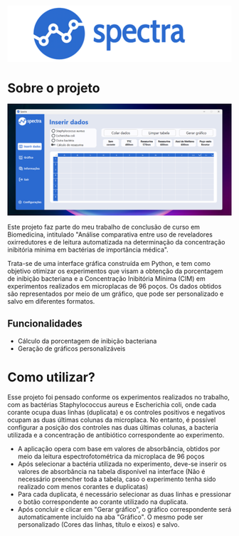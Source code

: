 <picture>
<p align="center">
  <img src="readme_images\logo_spectra.png" width="1068" title="hover text">
</p>
</picture>

# Sobre o projeto

<picture>
<p align="center">
  <img src="readme_images\gui_screenshot.png" width="1410" title="hover text">
</p>
</picture>

Este projeto faz parte do meu trabalho de conclusão de curso em Biomedicina, intitulado 
"Análise comparativa entre uso de reveladores oxirredutores e de leitura automatizada na determinação da concentração inibitória mínima em bactérias de importância médica".

Trata-se de uma interface gráfica construída em Python, e tem como objetivo otimizar os experimentos que visam a obtenção da porcentagem de inibição bacteriana e a Concentração Inibitória Mínima (CIM) em experimentos realizados em microplacas de 96 poços. Os dados obtidos são representados por meio de um gráfico, que pode ser personalizado e salvo em diferentes formatos.
 

## Funcionalidades

- Cálculo da porcentagem de inibição bacteriana
- Geração de gráficos personalizáveis

# Como utilizar?

Esse projeto foi pensado conforme os experimentos realizados no trabalho, com as bactérias Staphylococcus aureus e Escherichia coli, onde cada corante ocupa duas linhas (duplicata) e os controles positivos e negativos ocupam as duas últimas colunas da microplaca. No entanto, é possível configurar a posição dos controles nas duas últimas colunas, a bacteria utilizada e a concentração de antibiótico correspondente ao experimento. 

- A aplicação opera com base em valores de absorbância, obtidos por meio da leitura espectrofotométrica da microplaca de 96 poços
- Após selecionar a bactéria utilizada no experimento, deve-se inserir os valores de absorbância na tabela disponível na interface (Não é necessário preencher toda a tabela, caso o experimento tenha sido realizado com menos corantes e duplicatas)
- Para cada duplicata, é necessário selecionar as duas linhas e pressionar o botão correspondente ao corante utilizado na duplicata. 
- Após concluir e clicar em "Gerar gráfico", o gráfico correspondente será automaticamente incluído na aba "Gráfico". O mesmo pode ser personalizado (Cores das linhas, título e eixos) e salvo.